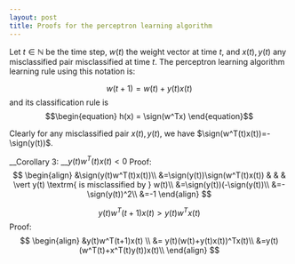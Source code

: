 ```yaml
---
layout: post
title: Proofs for the perceptron learning algorithm
---
```

$$\newcommand{\sign}{\textrm{sign}}$$
Let $t\in\mathbb{N}$ be the time step, $w(t)$ the weight vector at time $t$, and $x(t), y(t)$ any misclassified pair misclassified at time $t$.
The perceptron learning algorithm learning rule using this notation is:

$$ w(t+1) = w(t) + y(t)x(t)$$ and its classification rule is
$$\begin{equation}
h(x) = \sign(w^Tx)
\end{equation}$$

Clearly for any misclassified pair $x(t), y(t)$, we have $\sign(w^T(t)x(t))=-\sign(y(t))$.


__Corollary 3: __$y(t)w^T(t)x(t) < 0$
Proof: $$
\begin{align}
&\sign(y(t)w^T(t)x(t))\\
&=\sign(y(t))\sign(w^T(t)x(t)) & & & \vert y(t) \textrm{ is misclassified by } w(t)\\
&=\sign(y(t))(-\sign(y(t))\\
&=-\sign(y(t))^2\\
&=-1
\end{align}
$$

$$y(t)w^T(t+1)x(t)>y(t)w^Tx(t)$$
Proof: $$ 
\begin{align}
&y(t)w^T(t+1)x(t) \\
&= y(t)(w(t)+y(t)x(t))^Tx(t)\\
&=y(t)(w^T(t)+x^T(t)y(t))x(t)\\
\end{align}
$$
